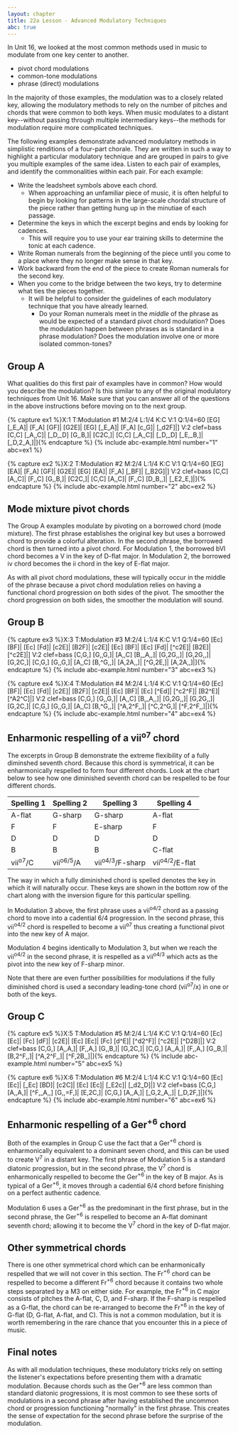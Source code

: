 ```yaml
---
layout: chapter
title: 22a Lesson - Advanced Modulatory Techniques
abc: true
---
```


In Unit 16, we looked at the most common methods used in music to modulate from one key center to another.
- pivot chord modulations
- common-tone modulations
- phrase (direct) modulations

In the majority of those examples, the modulation was to a closely related key, allowing the modulatory methods to rely on the number of pitches and chords that were common to both keys. When music modulates to a distant key--without passing through multiple intermediary keys--the methods for modulation require more complicated techniques.

The following examples demonstrate advanced modulatory methods in simplistic renditions of a four-part chorale. They are written in such a way to highlight a particular modulatory technique and are grouped in pairs to give you multiple examples of the same idea. Listen to each pair of examples, and identify the commonalities within each pair. For each example:
- Write the leadsheet symbols above each chord.
    - When approaching an unfamiliar piece of music, it is often helpful to begin by looking for patterns in the large-scale chordal structure of the piece rather than getting hung up in the minutiae of each passage. 
- Determine the keys in which the excerpt begins and ends by looking for cadences. 
    - This will require you to use your ear training skills to determine the tonic at each cadence.
- Write Roman numerals from the beginning of the piece until you come to a place where they no longer make sense in that key.
- Work backward from the end of the piece to create Roman numerals for the second key.
- When you come to the bridge between the two keys, try to determine what ties the pieces together. 
    - It will be helpful to consider the guidelines of each modulatory technique that you have already learned.
        - Do your Roman numerals meet in the *middle* of the phrase as would be expected of a standard pivot chord modulation? Does the modulation happen between phrases as is standard in a phrase modulation? Does the modulation involve one or more isolated common-tones?

## Group A

What qualities do this first pair of examples have in common? How would you describe the modulation? Is this similar to any of the original modulatory techniques from Unit 16. Make sure that you can answer all of the questions in the above instructions before moving on to the next group.

{% capture ex1 %}X:1
T:Modulation #1
M:2/4
L:1/4
K:C
V:1
Q:1/4=60
[EG] [_E_A]| [F_A] [GF]| [G2E]| [EG] [_E_A]| [F_A] [c_G]| [_d2F]|]
V:2 clef=bass
[C,C] [_A,,C]| [_D,_D] [G,,B,]| [C2C,]| [C,C] [_A,,C]| [_D,_D] [_E,_B,]| [_D,2_A,]|]{% endcapture %}
{% include abc-example.html number="1" abc=ex1 %}

{% capture ex2 %}X:2
T:Modulation #2
M:2/4
L:1/4
K:C
V:1
Q:1/4=60
[EG] [EA]| [F_A] [GF]| [G2E]| [EG] [EA]| [F_A] [_BF]| [_B2G]|]
V:2 clef=bass
[C,C] [A,,C]| [F,,C] [G,,B,]| [C2C,]| [C,C] [A,,C]| [F,,C] [D_B,,]| [_E2_E,]|]{% endcapture %}
{% include abc-example.html number="2" abc=ex2 %}

## Mode mixture pivot chords

The Group A examples modulate by pivoting on a borrowed chord (mode mixture). The first phrase establishes the original key but uses a borrowed chord to provide a colorful alteration. In the second phrase, the borrowed chord is then turned into a pivot chord. For Modulation 1, the borrowed bVI chord becomes a V in the key of D-flat major. In Modulation 2, the borrowed iv chord becomes the ii chord in the key of E-flat major. 

As with all pivot chord modulations, these will typically occur in the middle of the phrase because a pivot chord modulation relies on having a functional chord progression on both sides of the pivot. The smoother the chord progression on both sides, the smoother the modulation will sound.

## Group B

{% capture ex3 %}X:3
T:Modulation #3
M:2/4
L:1/4
K:C
V:1
Q:1/4=60
[Ec] [BF]| [Ec] [Fd]| [c2E]| [B2F]| [c2E]| [Ec] [BF]| [Ec] [Fd]| [^c2E]| [B2E]| [^c2E]|]
V:2 clef=bass
[C,G,] [G,,G,]| [A,,C] [B,_A,,]| [G,2G,,]| [G,2G,,]| [G,2C,]| [C,G,] [G,,G,]| [A,,C] [B,^G,,]| [A,2A,,]| [^G,2E,]| [A,2A,,]|]{% endcapture %}
{% include abc-example.html number="3" abc=ex3 %}

{% capture ex4 %}X:4
T:Modulation #4
M:2/4
L:1/4
K:C
V:1
Q:1/4=60
[Ec] [BF]| [Ec] [Fd]| [c2E]| [B2F]| [c2E]| [Ec] [BF]| [Ec] [^Ed]| [^c2^F]| [B2^E]| [^A2^C]|]
V:2 clef=bass
[C,G,] [G,,G,]| [A,,C] [B,_A,,]| [G,2G,,]| [G,2G,,]| [G,2C,]| [C,G,] [G,,G,]| [A,,C] [B,^G,,]| [^A,2^F,,]| [^C,2^G,]| [^F,2^F,,]|]{% endcapture %}
{% include abc-example.html number="4" abc=ex4 %}

## Enharmonic respelling of a vii<sup>o7</sup> chord

The excerpts in Group B demonstrate the extreme flexibility of a fully diminshed seventh chord. Because this chord is symmetrical, it can be enharmonically respelled to form four different chords. Look at the chart below to see how one diminished seventh chord can be respelled to be four different chords.

Spelling 1 | Spelling 2 | Spelling 3 | Spelling 4
 --- | --- | --- | ---
 A-flat | G-sharp | G-sharp | A-flat
 F | F | E-sharp | F
 D | D | D | D
 B | B | B | C-flat
 vii<sup>o7</sup>/C | vii<sup>o6/5</sup>/A | vii<sup>o4/3</sup>/F-sharp | vii<sup>o4/2</sup>/E-flat

The way in which a fully diminished chord is spelled denotes the key in which it will naturally occur. These keys are shown in the bottom row of the chart along with the inversion figure for this particular spelling.

In Modulation 3 above, the first phrase uses a vii<sup>o4/2</sup> chord as a passing chord to move into a cadential 6/4 progression. In the second phrase, this vii<sup>o4/2</sup> chord is respelled to become a vii<sup>o7</sup> thus creating a functional pivot into the new key of A major.

Modulation 4 begins identically to Modulation 3, but when we reach the vii<sup>o4/2</sup> in the second phrase, it is respelled as a vii<sup>o4/3</sup> which acts as the pivot into the new key of F-sharp minor.

Note that there are even further possibilities for modulations if the fully diminished chord is used a secondary leading-tone chord (vii<sup>o7</sup>/x) in one or both of the keys.

## Group C

{% capture ex5 %}X:5
T:Modulation #5
M:2/4
L:1/4
K:C
V:1
Q:1/4=60
[Ec] [Ec]| [Fc] [dF]| [c2E]| [Ec] [Ec]| [Fc] [d^E]| [^d2^F]| [^c2E]| [^D2B]|]
V:2 clef=bass
[C,G,] [A,,A,]| [F,,A,] [G,,B,]| [G,2C,]| [C,G,] [A,,A,]| [F,,A,] [G,,B,]| [B,2^F,,]| [^A,2^F,,]| [^F,2B,,]|]{% endcapture %}
{% include abc-example.html number="5" abc=ex5 %}

{% capture ex6 %}X:6
T:Modulation #6
M:2/4
L:1/4
K:C
V:1
Q:1/4=60
[Ec] [Ec]| [_Ec] [BD]| [c2C]| [Ec] [Ec]| [_E2c]| [_d2_D]|]
V:2 clef=bass
[C,G,] [A,,A,]| [^F,_A,,] [G,,=F,]| [E,2C,]| [C,G,] [A,,A,]| [_G,2_A,,]| [_D,2F,]|]{% endcapture %}
{% include abc-example.html number="6" abc=ex6 %}

## Enharmonic respelling of a Ger<sup>+6</sup> chord

Both of the examples in Group C use the fact that a Ger<sup>+6</sup> chord is enharmonically equivalent to a dominant seven chord, and this can be used to create V<sup>7</sup> in a distant key. The first phrase of Modulation 5 is a standard diatonic progression, but in the second phrase, the V<sup>7</sup> chord is enharmonically respelled to become the Ger<sup>+6</sup> in the key of B major. As is typical of a Ger<sup>+6</sup>, it moves through a cadential 6/4 chord before finishing on a perfect authentic cadence.

Modulation 6 uses a Ger<sup>+6</sup> as the predominant in the first phrase, but in the second phrase, the Ger<sup>+6</sup> is respelled to become an A-flat dominant seventh chord; allowing it to become the V<sup>7</sup> chord in the key of D-flat major.

## Other symmetrical chords

There is one other symmetrical chord which can be enharmonically respelled that we will not cover in this section. The Fr<sup>+6</sup> chord can be respelled to become a different Fr<sup>+6</sup> chord because it contains two whole steps separated by a M3 on either side. For example, the Fr<sup>+6</sup> in C major consists of pitches the A-flat, C, D, and F-sharp. If the F-sharp is respelled as a G-flat, the chord can be re-arranged to become the Fr<sup>+6</sup> in the key of G-flat (D, G-flat, A-flat, and C). This is not a common modulation, but it is worth remembering in the rare chance that you encounter this in a piece of music.

## Final notes

As with all modulation techniques, these modulatory tricks rely on setting the listener's expectations before presenting them with a dramatic modulation. Because chords such as the Ger<sup>+6</sup> are less common than standard diatonic progressions, it is most common to see these sorts of modulations in a second phrase after having established the uncommon chord or progression functioning "normally" in the first phrase. This creates the sense of expectation for the second phrase before the surprise of the modulation.
